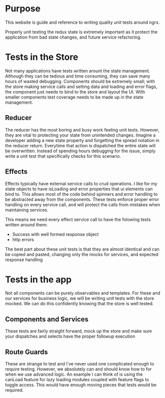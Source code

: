 # Purpose
This website is guide and reference to writing quality unit tests around ngrx. 

Properly unit testing the redux state is extremely important as it protect the application from bad state changes, and future service refactoring.

# Tests in the Store
Not many applications have tests written arount the state management. Although they can be tedious and time consuming, they can save many hours of wasted debugging. Components should be extremely small; with the store making service calls and setting data and loading and error flags, the component just needs to bind to the store and layout the UI. With smaller components test coverage needs to be made up in the state management.

## Reducer
The reducer has the most boring and busy work feeling unit tests. However, they are vital to protecting your state from unintended changes. Imagine a developer adding a new state property and forgetting the spread notation in the reducer return. Everytime that action is dispatched the entire state will be overwritten. Instead of spending hours debugging for the issue, simply write a unit test that specifically checks for this scenario.

## Effects
Effects typically have external service calls to crud operations. I like for my state objects to have isLoading and error properties that ui elements can bind to. This allows most of the code behind spinners and error handling to be abstracted away from the components. These tests enforce proper error handling on every service call, and will protect the calls from mistakes when maintaining services.

This means we need every effect service call to have the folowing tests written around them: 
* Success  with well formed response object
* http errors

The best part about these unit tests is that they are almost identical and can be copied and pasted, changing only the mocks for services, and expected response handling

# Tests in the app
Not all components can be purely observables and templates. For these and our services for business logic, we will be writing unit tests with the store mocked. We can do this confidently knowing that the store is well tested.

## Components and Services
These tests are fairly straight forward, mock up the store and make sure your dispatches and selects have the proper followup execution

## Route Guards
These are strange to test and I've never used one complicated enough to require testing. However, we absolutely can and should know how to for when we use advanced logic. An example I can think of is using the canLoad feature for lazy loading modules coupled with feature flags to toggle access. This would have enough moving pieces that tests would be required.
